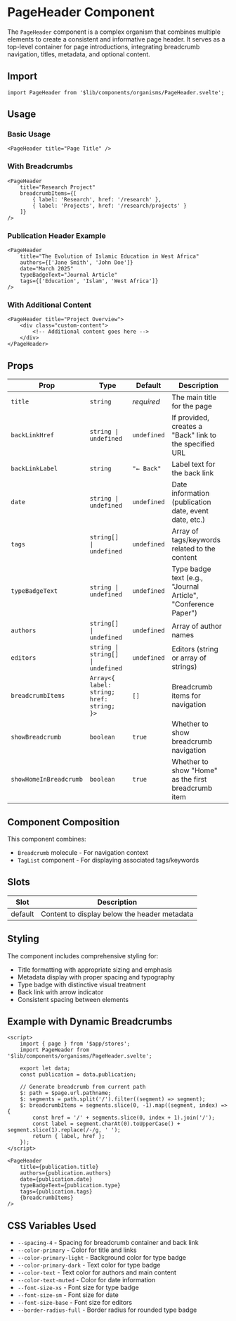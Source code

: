 # PageHeader Component

The `PageHeader` component is a complex organism that combines multiple elements to create a consistent and informative page header. It serves as a top-level container for page introductions, integrating breadcrumb navigation, titles, metadata, and optional content.

## Import

```svelte
import PageHeader from '$lib/components/organisms/PageHeader.svelte';
```

## Usage

### Basic Usage

```svelte
<PageHeader title="Page Title" />
```

### With Breadcrumbs

```svelte
<PageHeader
	title="Research Project"
	breadcrumbItems={[
		{ label: 'Research', href: '/research' },
		{ label: 'Projects', href: '/research/projects' }
	]}
/>
```

### Publication Header Example

```svelte
<PageHeader
	title="The Evolution of Islamic Education in West Africa"
	authors={['Jane Smith', 'John Doe']}
	date="March 2025"
	typeBadgeText="Journal Article"
	tags={['Education', 'Islam', 'West Africa']}
/>
```

### With Additional Content

```svelte
<PageHeader title="Project Overview">
	<div class="custom-content">
		<!-- Additional content goes here -->
	</div>
</PageHeader>
```

## Props

| Prop                   | Type                                      | Default     | Description                                                   |
| ---------------------- | ----------------------------------------- | ----------- | ------------------------------------------------------------- |
| `title`                | `string`                                  | _required_  | The main title for the page                                   |
| `backLinkHref`         | `string \| undefined`                     | `undefined` | If provided, creates a "Back" link to the specified URL       |
| `backLinkLabel`        | `string`                                  | `"← Back"`  | Label text for the back link                                  |
| `date`                 | `string \| undefined`                     | `undefined` | Date information (publication date, event date, etc.)         |
| `tags`                 | `string[] \| undefined`                   | `undefined` | Array of tags/keywords related to the content                 |
| `typeBadgeText`        | `string \| undefined`                     | `undefined` | Type badge text (e.g., "Journal Article", "Conference Paper") |
| `authors`              | `string[] \| undefined`                   | `undefined` | Array of author names                                         |
| `editors`              | `string \| string[] \| undefined`         | `undefined` | Editors (string or array of strings)                          |
| `breadcrumbItems`      | `Array<{ label: string; href: string; }>` | `[]`        | Breadcrumb items for navigation                               |
| `showBreadcrumb`       | `boolean`                                 | `true`      | Whether to show breadcrumb navigation                         |
| `showHomeInBreadcrumb` | `boolean`                                 | `true`      | Whether to show "Home" as the first breadcrumb item           |

## Component Composition

This component combines:

- `Breadcrumb` molecule - For navigation context
- `TagList` component - For displaying associated tags/keywords

## Slots

| Slot    | Description                                  |
| ------- | -------------------------------------------- |
| default | Content to display below the header metadata |

## Styling

The component includes comprehensive styling for:

- Title formatting with appropriate sizing and emphasis
- Metadata display with proper spacing and typography
- Type badge with distinctive visual treatment
- Back link with arrow indicator
- Consistent spacing between elements

## Example with Dynamic Breadcrumbs

```svelte
<script>
	import { page } from '$app/stores';
	import PageHeader from '$lib/components/organisms/PageHeader.svelte';

	export let data;
	const publication = data.publication;

	// Generate breadcrumb from current path
	$: path = $page.url.pathname;
	$: segments = path.split('/').filter((segment) => segment);
	$: breadcrumbItems = segments.slice(0, -1).map((segment, index) => {
		const href = '/' + segments.slice(0, index + 1).join('/');
		const label = segment.charAt(0).toUpperCase() + segment.slice(1).replace(/-/g, ' ');
		return { label, href };
	});
</script>

<PageHeader
	title={publication.title}
	authors={publication.authors}
	date={publication.date}
	typeBadgeText={publication.type}
	tags={publication.tags}
	{breadcrumbItems}
/>
```

## CSS Variables Used

- `--spacing-4` - Spacing for breadcrumb container and back link
- `--color-primary` - Color for title and links
- `--color-primary-light` - Background color for type badge
- `--color-primary-dark` - Text color for type badge
- `--color-text` - Text color for authors and main content
- `--color-text-muted` - Color for date information
- `--font-size-xs` - Font size for type badge
- `--font-size-sm` - Font size for date
- `--font-size-base` - Font size for editors
- `--border-radius-full` - Border radius for rounded type badge
